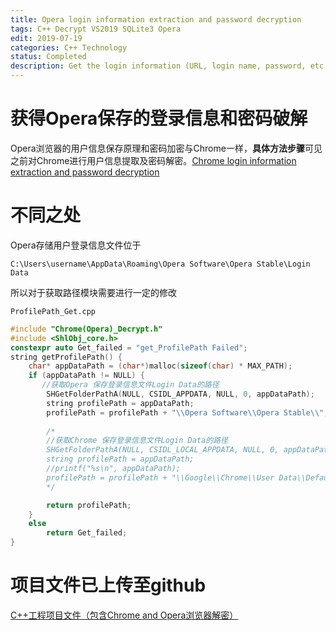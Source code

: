 ```yaml
---
title: Opera login information extraction and password decryption
tags: C++ Decrypt VS2019 SQLite3 Opera
edit: 2019-07-19
categories: C++ Technology
status: Completed
description: Get the login information (URL, login name, password, etc.) automatically saved by Opera browser and password decryption
---
```


# 获得Opera保存的登录信息和密码破解

Opera浏览器的用户信息保存原理和密码加密与Chrome一样，**具体方法步骤**可见之前对Chrome进行用户信息提取及密码解密。[Chrome login information extraction and password decryption](https://www.shangzg.top/c++/technology/Chrome-login-information-extraction-and-password-decryption.html)

# 不同之处

Opera存储用户登录信息文件位于

`C:\Users\username\AppData\Roaming\Opera Software\Opera Stable\Login Data`

所以对于获取路径模块需要进行一定的修改

`ProfilePath_Get.cpp`

```c++
#include "Chrome(Opera)_Decrypt.h"
#include <ShlObj_core.h>
constexpr auto Get_failed = "get_ProfilePath Failed";
string getProfilePath() {
	char* appDataPath = (char*)malloc(sizeof(char) * MAX_PATH);
	if (appDataPath != NULL) {     
       //获取Opera 保存登录信息文件Login Data的路径
		SHGetFolderPathA(NULL, CSIDL_APPDATA, NULL, 0, appDataPath);	// 获取当前用户的文件系统目录C:\Users\username\AppData\Roaming（CSIDL_APPDATA默认为AppData下的Roaming）
		string profilePath = appDataPath;
		profilePath = profilePath + "\\Opera Software\\Opera Stable\\";	// Opera的Login Data所在路径
        
		/*
		//获取Chrome 保存登录信息文件Login Data的路径
		SHGetFolderPathA(NULL, CSIDL_LOCAL_APPDATA, NULL, 0, appDataPath);	// 获取当前用户的文件系统目录C:\Users\username\AppData\Local
		string profilePath = appDataPath;
		//printf("%s\n", appDataPath);
		profilePath = profilePath + "\\Google\\Chrome\\User Data\\Default\\";
		*/

		return profilePath;
	}
	else
		return Get_failed;
}

```

# 项目文件已上传至github

[C++工程项目文件（包含Chrome and Opera浏览器解密）](https://github.com/Cr7-joker/Chrome-and-Opera_Decrypt)

